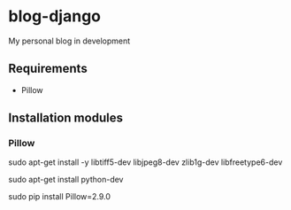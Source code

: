 # blog-django
My personal blog in development

## Requirements

- Pillow

## Installation modules

### Pillow

sudo apt-get install -y libtiff5-dev libjpeg8-dev zlib1g-dev libfreetype6-dev

sudo apt-get install python-dev

sudo pip install Pillow=2.9.0
